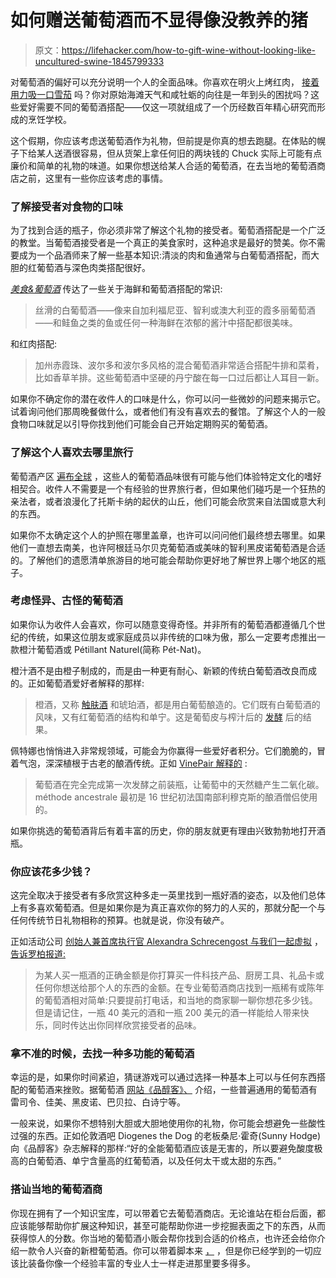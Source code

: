 # 如何赠送葡萄酒而不显得像没教养的猪

> 原文：<https://lifehacker.com/how-to-gift-wine-without-looking-like-uncultured-swine-1845799333>

对葡萄酒的偏好可以充分说明一个人的全面品味。你喜欢在明火上烤红肉， [接着用力吸一口雪茄](https://lifehacker.com/how-to-smoke-a-cigar-1845656441) 吗？你对原始海滩天气和咸牡蛎的向往是一年到头的困扰吗？这些爱好需要不同的葡萄酒搭配——仅这一项就组成了一个历经数百年精心研究而形成的烹饪学校。



这个假期，你应该考虑送葡萄酒作为礼物，但前提是你真的想去跑腿。在体贴的幌子下给某人送酒很容易，但从货架上拿任何旧的两块钱的 Chuck 实际上可能有点廉价和简单的礼物的味道。如果你想送给某人合适的葡萄酒，在去当地的葡萄酒商店之前，这里有一些你应该考虑的事情。

### 了解接受者对食物的口味

为了找到合适的瓶子，你必须非常了解这个礼物的接受者。葡萄酒搭配是一个广泛的教堂。当葡萄酒接受者是一个真正的美食家时，这种追求是最好的赞美。你不需要成为一个品酒师来了解一些基本知识:清淡的肉和鱼通常与白葡萄酒搭配，而大胆的红葡萄酒与深色肉类搭配很好。

[*美食&葡萄酒*](https://www.foodandwine.com/wine/15-rules-great-wine-and-food-pairings) 传达了一些关于海鲜和葡萄酒搭配的常识:

> 丝滑的白葡萄酒——像来自加利福尼亚、智利或澳大利亚的霞多丽葡萄酒——和鲑鱼之类的鱼或任何一种海鲜在浓郁的酱汁中搭配都很美味。

和红肉搭配:

> 加州赤霞珠、波尔多和波尔多风格的混合葡萄酒非常适合搭配牛排和菜肴，比如香草羊排。这些葡萄酒中坚硬的丹宁酸在每一口过后都让人耳目一新。

如果你不确定你的潜在收件人的口味是什么，你可以问一些微妙的问题来揭示它。试着询问他们那周晚餐做什么，或者他们有没有喜欢去的餐馆。了解这个人的一般食物口味就足以引导你找到他们可能会自己开始定期购买的葡萄酒。

### 了解这个人喜欢去哪里旅行

葡萄酒产区 [遍布全球](https://www.cntraveler.com/gallery/best-wine-regions-to-visit) ，这些人的葡萄酒品味很有可能与他们体验特定文化的嗜好相契合。收件人不需要是一个有经验的世界旅行者，但如果他们碰巧是一个狂热的亲法者，或者浪漫化了托斯卡纳的起伏的山丘，他们可能会欣赏来自法国或意大利的东西。

如果你不太确定这个人的护照在哪里盖章，也许可以问问他们最终想去哪里。如果他们一直想去南美，也许阿根廷马尔贝克葡萄酒或美味的智利黑皮诺葡萄酒是合适的。了解他们的遗愿清单旅游目的地可能会帮助你更好地了解世界上哪个地区的瓶子。

### 考虑怪异、古怪的葡萄酒

如果你认为收件人会喜欢，你可以随意变得奇怪。并非所有的葡萄酒都遵循几个世纪的传统，如果这位朋友或家庭成员以非传统的口味为傲，那么一定要考虑推出一款橙汁葡萄酒或 Pétillant Naturel(简称 Pét-Nat)。

橙汁酒不是由橙子制成的，而是由一种更有耐心、新颖的传统白葡萄酒改良而成的。正如葡萄酒爱好者解释的那样:

> 橙酒，又称 [触肤酒](https://www.winemag.com/2019/07/10/skin-contact-white-wines-orange-wine-beginners/) 和琥珀酒，都是用白葡萄酿造的。它们既有白葡萄酒的风味，又有红葡萄酒的结构和单宁。这是葡萄皮与榨汁后的 [发酵](https://www.winemag.com/2019/09/24/how-white-wine-is-made/) 后的结果。

佩特娜也悄悄进入非常规领域，可能会为你赢得一些爱好者积分。它们脆脆的，冒着气泡，深深植根于古老的酿酒传统。正如 [VinePair 解释的](https://vinepair.com/articles/pet-nat-wine/) :

> 葡萄酒在完全完成第一次发酵之前装瓶，让葡萄中的天然糖产生二氧化碳。méthode ancestrale 最初是 16 世纪初法国南部利穆克斯的酿酒僧侣使用的。

如果你挑选的葡萄酒背后有着丰富的历史，你的朋友就更有理由兴致勃勃地打开酒瓶。

### 你应该花多少钱？

这完全取决于接受者有多欣赏这种多走一英里找到一瓶好酒的姿态，以及他们总体上有多喜欢葡萄酒。但是如果你是为真正喜欢你的努力的人买的，那就分配一个与任何传统节日礼物相称的预算。也就是说，你没有破产。

正如活动公司 [创始人兼首席执行官 Alexandra Schrecengost 与我们一起虚拟](https://virtualwithus.com/) ， [告诉罗柏报道:](https://robbreport.com/food-drink/wine/how-to-give-wine-gift-1234583128/)

> 为某人买一瓶酒的正确金额是你打算买一件科技产品、厨房工具、礼品卡或任何你想送给那个人的东西的金额。在专业葡萄酒商店找到一瓶稀有或陈年的葡萄酒相对简单:只要提前打电话，和当地的商家聊一聊你想花多少钱。但是请记住，一瓶 40 美元的酒和一瓶 200 美元的酒一样能给人带来快乐，同时传达出你同样欣赏接受者的品味。

### 拿不准的时候，去找一种多功能的葡萄酒

幸运的是，如果你时间紧迫，猜谜游戏可以通过选择一种基本上可以与任何东西搭配的葡萄酒来挫败。据葡萄酒 [网站《品醇客》、](https://www.decanter.com/learn/versatile-wines-with-food-meal-pairing-436092/) 介绍，一些普遍通用的葡萄酒有雷司令、佳美、黑皮诺、巴贝拉、白诗宁等。

一般来说，如果你不想特别大胆或大胆地使用你的礼物，你可能会想避免一些酸性过强的东西。正如伦敦酒吧 Diogenes the Dog 的老板桑尼·霍奇(Sunny Hodge)向《品醇客》杂志解释的那样:“好的全能葡萄酒应该是无害的，所以要避免酸度极高的白葡萄酒、单宁含量高的红葡萄酒，以及任何太干或太甜的东西。”

### 搭讪当地的葡萄酒商

你现在拥有了一个知识宝库，可以带着它去葡萄酒商店。无论谁站在柜台后面，都应该能够帮助你扩展这种知识，甚至可能帮助你进一步挖掘表面之下的东西，从而获得惊人的分数。你当地的葡萄酒小贩会帮你找到合适的价格点，也许还会给你介绍一款令人兴奋的新橙葡萄酒。你可以带着脚本来 [，](https://www.bonappetit.com/drinks/wine/article/wine-store-questions) ，但是你已经学到的一切应该比装备你像一个经验丰富的专业人士一样走进那里要多得多。